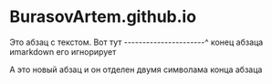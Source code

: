 # BurasovArtem.github.io

Это абзац с текстом.
Вот тут ----------------------^ конец абзаца иmarkdown его игнорирует

А это новый абзац и он отделен двумя символама конца абзаца
